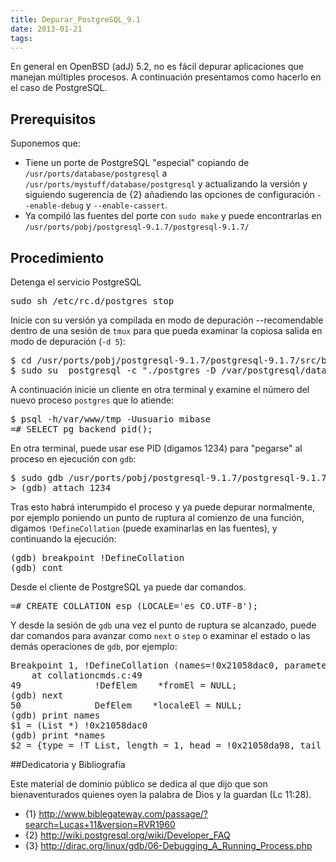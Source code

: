 ```yaml
---
title: Depurar_PostgreSQL_9.1
date: 2013-01-21
tags:
---
```

En general en OpenBSD (adJ) 5.2, no es fácil depurar aplicaciones que manejan múltiples  procesos.   A continuación presentamos como hacerlo en el caso de PostgreSQL.

## Prerequisitos

Suponemos que:
* Tiene un porte de PostgreSQL "especial" copiando de ```/usr/ports/database/postgresql``` a ```/usr/ports/mystuff/database/postgresql``` y actualizando la versión y siguiendo sugerencia de {2} añadiendo las opciones de configuración ```--enable-debug``` y ```--enable-cassert```.
* Ya compiló las fuentes del porte con ```sudo make``` y  puede encontrarlas en ```/usr/ports/pobj/postgresql-9.1.7/postgresql-9.1.7/```

## Procedimiento

Detenga el servicio PostgreSQL

<pre>
sudo sh /etc/rc.d/postgres stop
</pre>

Inicie con su versión ya compilada en modo de depuración --recomendable dentro de una sesión de ```tmux``` para que pueda examinar la copiosa salida en modo de depuración (```-d 5```):

<pre>
$ cd /usr/ports/pobj/postgresql-9.1.7/postgresql-9.1.7/src/backend
$ sudo su _postgresql -c "./postgres -D /var/postgresql/data -d 5"
</pre>

A continuación inicie un cliente en otra terminal y examine el número del nuevo proceso ```postgres``` que lo atiende:
<pre>
$ psql -h/var/www/tmp -Uusuario mibase
=# SELECT pg_backend_pid(); 
</pre>
En otra terminal, puede usar ese PID (digamos 1234) para "pegarse" al proceso en ejecución con ```gdb```:
<pre>
$ sudo gdb /usr/ports/pobj/postgresql-9.1.7/postgresql-9.1.7/src/backend/postgres
> (gdb) attach 1234
</pre>

Tras esto habrá interumpido el proceso y ya puede depurar normalmente, por ejemplo poniendo un punto de ruptura al comienzo de una función, digamos ```!DefineCollation``` (puede examinarlas en las fuentes), y continuando la ejecución:
<pre>
(gdb) breakpoint !DefineCollation
(gdb) cont
</pre>

Desde el cliente de PostgreSQL ya puede dar comandos.
<pre>
=# CREATE COLLATION esp (LOCALE='es_CO.UTF-8');
</pre>

Y desde la sesión de ```gdb``` una vez el punto de ruptura se alcanzado, puede dar comandos para avanzar como ```next``` o ```step``` o examinar el estado o las demás operaciones de ```gdb```, por ejemplo:

<pre>
Breakpoint 1, !DefineCollation (names=!0x21058dac0, parameters=!0x21058dbe8)
    at collationcmds.c:49
49              !DefElem    *fromEl = NULL;
(gdb) next
50              DefElem    *localeEl = NULL;
(gdb) print names
$1 = (List *) !0x21058dac0
(gdb) print *names
$2 = {type = !T_List, length = 1, head = !0x21058da98, tail = !0x21058da98}
</pre>

##Dedicatoria y Bibliografía

Este material de dominio público se dedica al que dijo que son bienaventurados quienes oyen la palabra de Dios y la guardan (Lc 11:28).

* {1} http://www.biblegateway.com/passage/?search=Lucas+11&version=RVR1960
* {2} http://wiki.postgresql.org/wiki/Developer_FAQ
* {3} http://dirac.org/linux/gdb/06-Debugging_A_Running_Process.php


